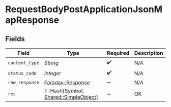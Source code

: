 # RequestBodyPostApplicationJsonMapResponse


## Fields

| Field                                                                        | Type                                                                         | Required                                                                     | Description                                                                  |
| ---------------------------------------------------------------------------- | ---------------------------------------------------------------------------- | ---------------------------------------------------------------------------- | ---------------------------------------------------------------------------- |
| `content_type`                                                               | *String*                                                                     | :heavy_check_mark:                                                           | N/A                                                                          |
| `status_code`                                                                | *Integer*                                                                    | :heavy_check_mark:                                                           | N/A                                                                          |
| `raw_response`                                                               | [Faraday::Response](https://www.rubydoc.info/gems/faraday/Faraday/Response)  | :heavy_minus_sign:                                                           | N/A                                                                          |
| `res`                                                                        | T::Hash[Symbol, [Shared::SimpleObject](../../models/shared/simpleobject.md)] | :heavy_minus_sign:                                                           | OK                                                                           |